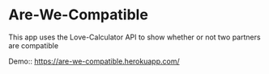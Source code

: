 # Are-We-Compatible

This app uses the Love-Calculator API to show whether or not two partners are compatible

Demo::
https://are-we-compatible.herokuapp.com/
